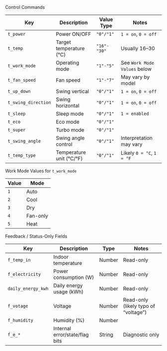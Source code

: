 Control Commands

| Key                   | Description                | Value Type    | Notes                           |
| --------------------- | -------------------------- | ------------- | ------------------------------- |
| `t_power`           | Power ON/OFF               | `"0"/"1"`   | `1 = on`, `0 = off`        |
| `t_temp`            | Target temperature (°C)   | `"16"-"30"` | Usually 16–30                  |
| `t_work_mode`       | Operating mode             | `"1"-"5"`   | See `Work Mode Values` below  |
| `t_fan_speed`       | Fan speed                  | `"1"-"7"`   | May vary by model               |
| `t_up_down`         | Swing vertical             | `"0"/"1"`   | `1 = on`, `0 = off`         |
| `t_swing_direction` | Swing horizontal           | `"0"/"1"`   | `1 = on`, `0 = off`         |
| `t_sleep`           | Sleep mode                 | `"0"/"1"`   | `1 = enabled`                 |
| `t_eco`             | Eco mode                   | `"0"/"1"`   |                                 |
| `t_super`           | Turbo mode                 | `"0"/"1"`   |                                 |
| `t_swing_angle`     | Swing angle control        | `"0"/"1"`   | Interpretation may vary         |
| `t_temp_type`       | Temperature unit (°C/°F) | `"0"/"1"`   | Likely `0 = °C`, `1 = °F` |

Work Mode Values for `t_work_mode`

| Value | Mode     |
| ----- | -------- |
| `1` | Auto     |
| `2` | Cool     |
| `3` | Dry      |
| `4` | Fan-only |
| `5` | Heat     |

Feedback / Status-Only Fields

| Key                  | Description                    | Type   | Notes                                  |
| -------------------- | ------------------------------ | ------ | -------------------------------------- |
| `f_temp_in`        | Indoor temperature             | Number | Read-only                              |
| `f_electricity`    | Power consumption (W)          | Number | Read-only                              |
| `daily_energy_kwh` | Daily energy usage (kWh)       | Number | Read-only                              |
| `f_votage`         | Voltage                        | Number | Read-only (likely typo of “voltage”) |
| `f_humidity`       | Humidity (%)                   | Number |                                        |
| `f_e_*`            | Internal error/state/flag bits | String | Diagnostic only                        |
